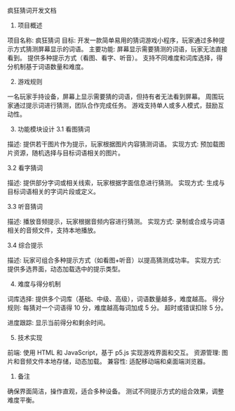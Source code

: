 疯狂猜词开发文档
1. 项目概述

项目名称: 疯狂猜词
目标: 开发一款简单易用的猜词游戏小程序，玩家通过多种提示方式猜测屏幕显示的词语。
主要功能: 
屏幕显示需要猜测的词语，玩家无法直接看到。
提供多种提示方式（看图、看字、听音）。
支持不同难度和词库选择，得分机制基于词语数量和难度。



2. 游戏规则

一名玩家手持设备，屏幕上显示需要猜的词语，但持有者无法看到屏幕。
周围玩家通过提示词进行猜测，团队合作完成任务。
游戏支持单人或多人模式，鼓励互动性。

3. 功能模块设计
3.1 看图猜词

描述: 提供若干图片作为提示，玩家根据图片内容猜测词语。
实现方式: 预加载图片资源，随机选择与目标词语相关的图片。

3.2 看字猜词

描述: 提供部分字词或相关线索，玩家根据字面信息进行猜测。
实现方式: 生成与目标词语相关的字词片段或定义。

3.3 听音猜词

描述: 播放音频提示，玩家根据音频内容进行猜测。
实现方式: 录制或合成与词语相关的音频文件，支持本地播放。

3.4 综合提示

描述: 玩家可组合多种提示方式（如看图+听音）以提高猜测成功率。
实现方式: 提供多选界面，动态加载选中的提示类型。

4. 难度与得分机制

词库选择: 提供多个词库（基础、中级、高级），词语数量越多，难度越高。
得分规则: 
每猜对一个词语得 10 分，难度越高每词加成 5 分。
超时或错误扣除 5 分。


进度跟踪: 显示当前得分和剩余时间。

5. 技术实现

前端: 使用 HTML 和 JavaScript，基于 p5.js 实现游戏界面和交互。
资源管理: 图片和音频文件本地存储，动态加载。
兼容性: 适配移动端和桌面端浏览器。


1. 备注

确保界面简洁，操作直观，适合多种设备。
测试不同提示方式的组合效果，调整难度平衡。
